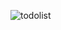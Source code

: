 ![todolist](https://user-images.githubusercontent.com/110884421/208062177-f26248cc-db31-4b54-b1ba-7ce6ae53e3eb.gif)
